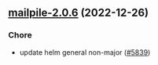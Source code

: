 

## [mailpile-2.0.6](https://github.com/truecharts/charts/compare/mailpile-2.0.5...mailpile-2.0.6) (2022-12-26)

### Chore

- update helm general non-major ([#5839](https://github.com/truecharts/charts/issues/5839))
  
  
